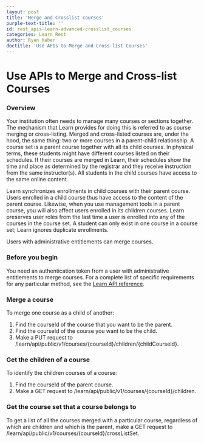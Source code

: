 ```yaml
---
layout: post
title: 'Merge and Crosslist courses'
purple-text-title: ''
id: rest_apis-learn-advanced-crosslist_courses
categories: Learn Rest
author: Ryan Haber
doctitle: 'Use APIs to Merge and Cross-list Courses'
---
```


<VersioningTracker frontMatter={frontMatter}/>

# Use APIs to Merge and Cross-list Courses

### Overview

Your institution often needs to manage many courses or sections together. The
mechanism that Learn provides for doing this is referred to as
course merging or cross-listing. Merged and cross-listed courses are, under
the hood, the same thing: two or more courses in a parent-child relationship.
A course set is a parent course together with all its child courses. In
physical terms, these students might have different courses listed on their
schedules. If their courses are merged in Learn, their schedules show the time
and place as determined by the registrar and they receive instruction from the
same instructor(s). All students in the child courses have access to the same
online content.

Learn synchronizes enrollments in child courses with their parent
course. Users enrolled in a child course thus have access to the content of
the parent course. Likewise, when you use management tools in a parent course,
you will also affect users enrolled in its children courses. Learn
preserves user roles from the last time a user is enrolled into any of the
courses in the course set. A student can only exist in one course in a course
set; Learn ignores duplicate enrollments.

Users with administrative entitlements can merge courses.

### Before you begin

You need an authentication token from a user with administrative entitlements
to merge courses. For a complete list of specific requirements for any
particular method, see the [Learn API
reference](https://developer.anthology.com/portal/displayApi/Learn).

### Merge a course

To merge one course as a child of another:

1. Find the courseId of the course that you want to be the parent.
2. Find the courseId of the course you want to be the child.
3. Make a PUT request to /learn/api/public/v1/courses/{courseId}/children/{childCourseId}.

### Get the children of a course

To identify the children courses of a course:

1. Find the courseId of the parent course.
2. Make a GET request to /learn/api/public/v1/courses/{courseId}/children.

### Get the course set that a course belongs to

To get a list of all the courses merged with a particular course, regardless
of which are children and which is the parent, make a GET request to
/learn/api/public/v1/courses/{courseId}/crossListSet.

<AuthorBox frontMatter={frontMatter}/>
